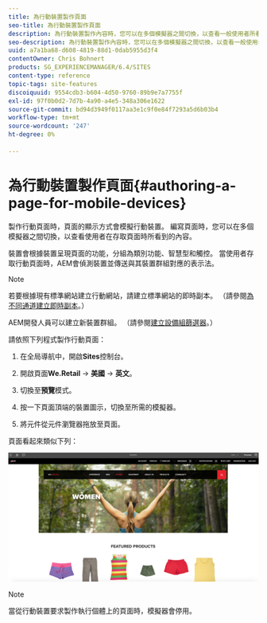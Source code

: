 ```yaml
---
title: 為行動裝置製作頁面
seo-title: 為行動裝置製作頁面
description: 為行動裝置製作內容時，您可以在多個模擬器之間切換，以查看一般使用者所看到的內容
seo-description: 為行動裝置製作內容時，您可以在多個模擬器之間切換，以查看一般使用者所看到的內容
uuid: a7a1ba68-d608-4819-88d1-0dab5955d3f4
contentOwner: Chris Bohnert
products: SG_EXPERIENCEMANAGER/6.4/SITES
content-type: reference
topic-tags: site-features
discoiquuid: 9554cdb3-b604-4d50-9760-89b9e7a7755f
exl-id: 97f0b0d2-7d7b-4a90-a4e5-348a306e1622
source-git-commit: bd94d3949f0117aa3e1c9f0e84f7293a5d6b03b4
workflow-type: tm+mt
source-wordcount: '247'
ht-degree: 0%

---
```


# 為行動裝置製作頁面{#authoring-a-page-for-mobile-devices}

製作行動頁面時，頁面的顯示方式會模擬行動裝置。 編寫頁面時，您可以在多個模擬器之間切換，以查看使用者在存取頁面時所看到的內容。

裝置會根據裝置呈現頁面的功能，分組為類別功能、智慧型和觸控。 當使用者存取行動頁面時，AEM會偵測裝置並傳送與其裝置群組對應的表示法。

>[!NOTE]
>
>若要根據現有標準網站建立行動網站，請建立標準網站的即時副本。 （請參閱[為不同通道建立即時副本](/help/sites-administering/msm-livecopy.md)。）
>
>AEM開發人員可以建立新裝置群組。 （請參閱[建立設備組篩選器](/help/sites-developing/groupfilters.md)。）

請依照下列程式製作行動頁面：

1. 在全局導航中，開啟&#x200B;**Sites**&#x200B;控制台。
1. 開啟頁面&#x200B;**We.Retail** -> **美國** -> **英文**。

1. 切換至&#x200B;**預覽**&#x200B;模式。
1. 按一下頁面頂端的裝置圖示，切換至所需的模擬器。
1. 將元件從元件瀏覽器拖放至頁面。

頁面看起來類似下列：

![mobileipademu](assets/mobileipademu.png)

>[!NOTE]
>
>當從行動裝置要求製作執行個體上的頁面時，模擬器會停用。

